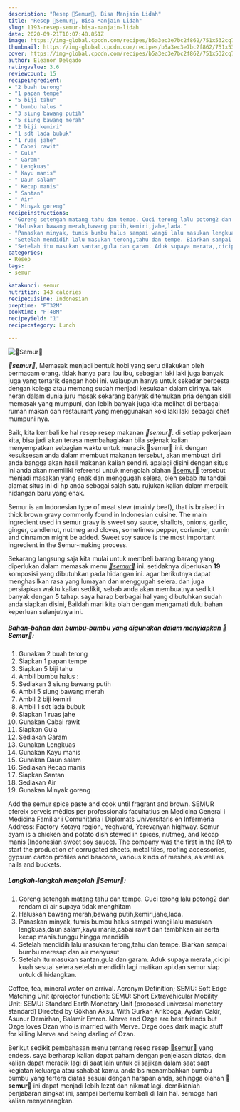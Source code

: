 ```yaml
---
description: "Resep 🍆Semur🍆, Bisa Manjain Lidah"
title: "Resep 🍆Semur🍆, Bisa Manjain Lidah"
slug: 1193-resep-semur-bisa-manjain-lidah
date: 2020-09-21T10:07:48.851Z
image: https://img-global.cpcdn.com/recipes/b5a3ec3e7bc2f862/751x532cq70/🍆semur🍆-foto-resep-utama.jpg
thumbnail: https://img-global.cpcdn.com/recipes/b5a3ec3e7bc2f862/751x532cq70/🍆semur🍆-foto-resep-utama.jpg
cover: https://img-global.cpcdn.com/recipes/b5a3ec3e7bc2f862/751x532cq70/🍆semur🍆-foto-resep-utama.jpg
author: Eleanor Delgado
ratingvalue: 3.6
reviewcount: 15
recipeingredient:
- "2 buah terong"
- "1 papan tempe"
- "5 biji tahu"
- " bumbu halus "
- "3 siung bawang putih"
- "5 siung bawang merah"
- "2 biji kemiri"
- "1 sdt lada bubuk"
- "1 ruas jahe"
- " Cabai rawit"
- " Gula"
- " Garam"
- " Lengkuas"
- " Kayu manis"
- " Daun salam"
- " Kecap manis"
- " Santan"
- " Air"
- " Minyak goreng"
recipeinstructions:
- "Goreng setengah matang tahu dan tempe. Cuci terong lalu potong2 dan rendam di air supaya tidak menghitam"
- "Haluskan bawang merah,bawang putih,kemiri,jahe,lada."
- "Panaskan minyak, tumis bumbu halus sampai wangi lalu masukan lengkuas,daun salam,kayu manis,cabai rawit dan tambhkan air serta kecap manis.tunggu hingga mendidih"
- "Setelah mendidih lalu masukan terong,tahu dan tempe. Biarkan sampai bumbu meresap dan air menyusut"
- "Setelah itu masukan santan,gula dan garam. Aduk supaya merata,,cicipi kuah sesuai selera.setelah mendidih lagi matikan api.dan semur siap untuk di hidangkan."
categories:
- Resep
tags:
- semur

katakunci: semur 
nutrition: 143 calories
recipecuisine: Indonesian
preptime: "PT32M"
cooktime: "PT48M"
recipeyield: "1"
recipecategory: Lunch

---
```



![🍆Semur🍆](https://img-global.cpcdn.com/recipes/b5a3ec3e7bc2f862/751x532cq70/🍆semur🍆-foto-resep-utama.jpg)

<b><i>🍆semur🍆</i></b>, Memasak menjadi bentuk hobi yang seru dilakukan oleh bermacam orang. tidak hanya para ibu ibu, sebagian laki laki juga banyak juga yang tertarik dengan hobi ini. walaupun hanya untuk sekedar berpesta dengan kolega atau memang sudah menjadi kesukaan dalam dirinya. tak heran dalam dunia juru masak sekarang banyak ditemukan pria dengan skill memasak yang mumpuni, dan lebih banyak juga kita melihat di berbagai rumah makan dan restaurant yang menggunakan koki laki laki sebagai chef mumpuni nya.

Baik, kita kembali ke hal resep resep makanan <i>🍆semur🍆</i>. di setiap pekerjaan kita, bisa jadi akan terasa membahagiakan bila sejenak kalian menyempatkan sebagian waktu untuk meracik 🍆semur🍆 ini. dengan kesuksesan anda dalam membuat makanan tersebut, akan membuat diri anda bangga akan hasil makanan kalian sendiri. apalagi disini dengan situs ini anda akan memiliki referensi untuk mengolah olahan <u>🍆semur🍆</u> tersebut menjadi masakan yang enak dan menggugah selera, oleh sebab itu tandai alamat situs ini di hp anda sebagai salah satu rujukan kalian dalam meracik hidangan baru yang enak.

Semur is an Indonesian type of meat stew (mainly beef), that is braised in thick brown gravy commonly found in Indonesian cuisine. The main ingredient used in semur gravy is sweet soy sauce, shallots, onions, garlic, ginger, candlenut, nutmeg and cloves, sometimes pepper, coriander, cumin and cinnamon might be added. Sweet soy sauce is the most important ingredient in the Semur-making process.


Sekarang langsung saja kita mulai untuk membeli barang barang yang diperlukan dalam memasak menu <u><i>🍆semur🍆</i></u> ini. setidaknya diperlukan <b>19</b> komposisi yang dibutuhkan pada hidangan ini. agar berikutnya dapat menghasilkan rasa yang lumayan dan menggugah selera. dan juga persiapkan waktu kalian sedikit, sebab anda akan membuatnya sedikit banyak dengan <b>5</b> tahap. saya harap berbagai hal yang dibutuhkan sudah anda siapkan disini, Baiklah mari kita olah dengan mengamati dulu bahan keperluan selanjutnya ini.

<!--inarticleads1-->

##### Bahan-bahan dan bumbu-bumbu yang digunakan dalam menyiapkan 🍆Semur🍆:

1. Gunakan 2 buah terong
1. Siapkan 1 papan tempe
1. Siapkan 5 biji tahu
1. Ambil  bumbu halus :
1. Sediakan 3 siung bawang putih
1. Ambil 5 siung bawang merah
1. Ambil 2 biji kemiri
1. Ambil 1 sdt lada bubuk
1. Siapkan 1 ruas jahe
1. Gunakan  Cabai rawit
1. Siapkan  Gula
1. Sediakan  Garam
1. Gunakan  Lengkuas
1. Gunakan  Kayu manis
1. Gunakan  Daun salam
1. Sediakan  Kecap manis
1. Siapkan  Santan
1. Sediakan  Air
1. Gunakan  Minyak goreng


Add the semur spice paste and cook until fragrant and brown. SEMUR ofereix serveis mèdics per professionals facultatius en Medicina General i Medicina Familiar i Comunitària i Diplomats Universitaris en Infermeria Address: Factory Kotayq region, Yeghvard, Yerevanyan highway. Semur ayam is a chicken and potato dish stewed in spices, nutmeg, and kecap manis (Indonesian sweet soy sauce). The company was the first in the RA to start the production of corrugated sheets, metal tiles, roofing accessories, gypsum carton profiles and beacons, various kinds of meshes, as well as nails and buckets. 

<!--inarticleads2-->

##### Langkah-langkah mengolah 🍆Semur🍆:

1. Goreng setengah matang tahu dan tempe. Cuci terong lalu potong2 dan rendam di air supaya tidak menghitam
1. Haluskan bawang merah,bawang putih,kemiri,jahe,lada.
1. Panaskan minyak, tumis bumbu halus sampai wangi lalu masukan lengkuas,daun salam,kayu manis,cabai rawit dan tambhkan air serta kecap manis.tunggu hingga mendidih
1. Setelah mendidih lalu masukan terong,tahu dan tempe. Biarkan sampai bumbu meresap dan air menyusut
1. Setelah itu masukan santan,gula dan garam. Aduk supaya merata,,cicipi kuah sesuai selera.setelah mendidih lagi matikan api.dan semur siap untuk di hidangkan.


Coffee, tea, mineral water on arrival. Acronym Definition; SEMU: Soft Edge Matching Unit (projector function): SEMU: Short Extravehicular Mobility Unit: SEMU: Standard Earth Monetary Unit (proposed universal monetary standard) Directed by Gökhan Aksu. With Gurkan Arikboga, Aydan Cakir, Asunur Demirhan, Balamir Emren. Merve and Ozge are best friends but Ozge loves Ozan who is married with Merve. Ozge does dark magic stuff for killing Merve and being darling of Ozan. 

Berikut sedikit pembahasan menu tentang resep resep <u>🍆semur🍆</u> yang endess. saya berharap kalian dapat paham dengan penjelasan diatas, dan kalian dapat meracik lagi di saat lain untuk di sajikan dalam saat saat kegiatan keluarga atau sahabat kamu. anda bs menambahkan bumbu bumbu yang tertera diatas sesuai dengan harapan anda, sehingga olahan <b>🍆semur🍆</b> ini dapat menjadi lebih lezat dan nikmat lagi. demikianlah penjabaran singkat ini, sampai bertemu kembali di lain hal. semoga hari kalian menyenangkan.

